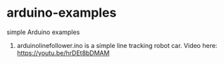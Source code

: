 # arduino-examples
simple Arduino examples

1. arduinolinefollower.ino is a simple line tracking robot car. Video here: https://youtu.be/hrDEt8bDMAM
